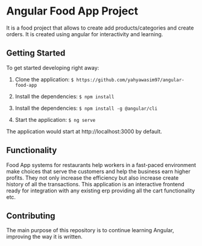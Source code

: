 # Angular Food App Project

It is a food project that allows to create add products/categories and create orders. It is created using angular for interactivity and learning.

## Getting Started

To get started developing right away:

1. Clone the application:
`$ https://github.com/yahyawasim97/angular-food-app`

2. Install the dependencies:
`$ npm install`

2. Install the dependencies:
`$ npm install -g @angular/cli`

3. Start the application:
`$ ng serve`

The application would start at http://localhost:3000 by default.

## Functionality

Food App systems for restaurants help workers in a fast-paced environment make choices that serve the customers and help the business earn higher profits.  They not only increase the efficiency but also increase create history of all the transactions. This application is an interactive frontend ready for integration with any existing erp providing all the cart functionality etc.



## Contributing
The main purpose of this repository is to continue learning Angular, improving the way it is written.
